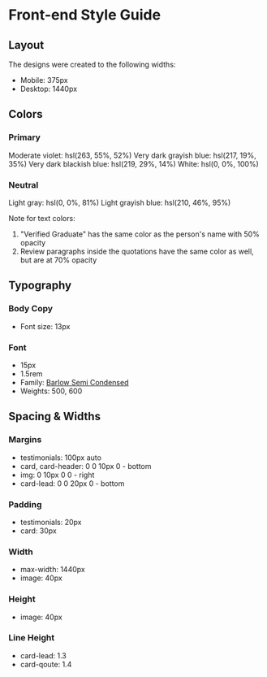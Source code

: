 # Front-end Style Guide

## Layout

The designs were created to the following widths:

- Mobile: 375px
- Desktop: 1440px

## Colors

### Primary

Moderate violet: hsl(263, 55%, 52%)
Very dark grayish blue: hsl(217, 19%, 35%)
Very dark blackish blue: hsl(219, 29%, 14%)
White: hsl(0, 0%, 100%)

### Neutral

Light gray: hsl(0, 0%, 81%)
Light grayish blue: hsl(210, 46%, 95%)

Note for text colors:

1. "Verified Graduate" has the same color as the person's name with 50% opacity
2. Review paragraphs inside the quotations have the same color as well, but are at 70% opacity

## Typography

### Body Copy

- Font size: 13px

### Font

- 15px
- 1.5rem
- Family: [Barlow Semi Condensed](https://fonts.google.com/specimen/Barlow+Semi+Condensed)
- Weights: 500, 600

## Spacing & Widths

### Margins

- testimonials: 100px auto
- card, card-header: 0 0 10px 0 - bottom
- img: 0 10px 0 0 - right
- card-lead: 0 0 20px 0 - bottom

### Padding

- testimonials: 20px
- card: 30px

### Width

- max-width: 1440px
- image: 40px

### Height

- image: 40px

### Line Height

- card-lead: 1.3
- card-qoute: 1.4
